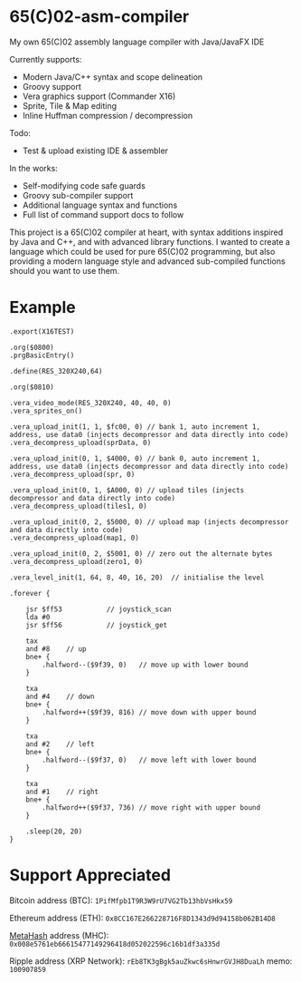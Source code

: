 # 65(C)02-asm-compiler
My own 65(C)02 assembly language compiler with Java/JavaFX IDE

Currently supports:

* Modern Java/C++ syntax and scope delineation
* Groovy support
* Vera graphics support (Commander X16)
* Sprite, Tile & Map editing
* Inline Huffman compression / decompression

Todo:

* Test & upload existing IDE & assembler

In the works:

* Self-modifying code safe guards
* Groovy sub-compiler support
* Additional language syntax and functions
* Full list of command support docs to follow

This project is a 65(C)02 compiler at heart, with syntax additions inspired by Java and C++, and with advanced library functions. I wanted to create a language which could be used for pure 65(C)02 programming, but also providing a modern language style and advanced sub-compiled functions should you want to use them.

# Example

```
.export(X16TEST)

.org($0800)
.prgBasicEntry()

.define(RES_320X240,64)

.org($0810)

.vera_video_mode(RES_320X240, 40, 40, 0)
.vera_sprites_on()

.vera_upload_init(1, 1, $fc00, 0) // bank 1, auto increment 1, address, use data0 (injects decompressor and data directly into code)
.vera_decompress_upload(sprData, 0)

.vera_upload_init(0, 1, $4000, 0) // bank 0, auto increment 1, address, use data0 (injects decompressor and data directly into code)
.vera_decompress_upload(spr, 0)

.vera_upload_init(0, 1, $A000, 0) // upload tiles (injects decompressor and data directly into code)
.vera_decompress_upload(tiles1, 0)

.vera_upload_init(0, 2, $5000, 0) // upload map (injects decompressor and data directly into code)
.vera_decompress_upload(map1, 0)

.vera_upload_init(0, 2, $5001, 0) // zero out the alternate bytes
.vera_decompress_upload(zero1, 0)

.vera_level_init(1, 64, 8, 40, 16, 20)	// initialise the level

.forever {

	jsr $ff53 			// joystick_scan
	lda #0
	jsr $ff56 			// joystick_get
	
	tax
	and #8	  // up
	bne+ {
		.halfword--($9f39, 0)	// move up with lower bound
	}

	txa
	and #4	  // down
	bne+ {
		.halfword++($9f39, 816)	// move down with upper bound
	}

	txa
	and #2	  // left
	bne+ {
		.halfword--($9f37, 0)	// move left with lower bound
	}
	
	txa
	and #1	  // right
	bne+ {
		.halfword++($9f37, 736)	// move right with upper bound
	}
	
	.sleep(20, 20)
}
```

# Support Appreciated

Bitcoin address (BTC): `1PifMfpb1T9R3W9rU7VG2Tb13hbVsHkx59`

Ethereum address (ETH): `0x8CC167E266228716F8D1343d9d94158b062B14D8`

[MetaHash](https://www.metahash.org) address (MHC): `0x008e5761eb66615477149296418d052022596c16b1df3a335d`

Ripple address (XRP Network): `rEb8TK3gBgk5auZkwc6sHnwrGVJH8DuaLh` memo: `100907859`
